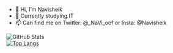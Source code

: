 - 👋 Hi, I’m Navisheik
- 🌱 Currently studying IT
- 📫 Can find me on Twitter: @_NaVi_oof or Insta:  @Navisheik

<!---
NaVisheikk/NaVisheikk is a ✨ special ✨ repository because its `README.md` (this file) appears on your GitHub profile.
You can click the Preview link to take a look at your changes.
--->
![GitHub Stats](https://github-readme-stats.vercel.app/api?username=NaVisheikk&theme=dracula)
<br>
[![Top Langs](https://github-readme-stats.vercel.app/api/top-langs/?username=NaVisheikk&layout=compact)](https://github.com/NaVisheikk/github-readme-stats)
